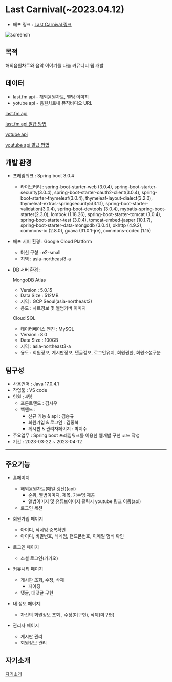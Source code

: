 # Last Carnival(~2023.04.12)

+ 배포 링크 : [Last Carnival 링크](http://34.64.74.137:8080/)


![screensh](img/last_home.png)


## 목적 
해외음원차트와 음악 이야기를 나눌 커뮤니티 웹 개발

## 데이터
+ last.fm api - 해외음원차트, 앨범 이미지
+ yotube api - 음원차트내 뮤직비디오 URL


[last.fm api](https://www.last.fm/api)


[last.fm api 발급 방법](https://terrific-close-029.notion.site/last-fm-api-key-29b995f2c4294d16ac82bff432939a7b)


[yotube api](https://developers.google.com/youtube/v3?hl=ko)


[youtube api 발급 방법](https://terrific-close-029.notion.site/youtube-api-key-46556000dd57468691bafacfdf603aac)

## 개발 환경
- 프레임워크 : Spring boot 3.0.4
    - 라이브러리 : spring-boot-starter-web (3.0.4), spring-boot-starter-security(3.0.4), spring-boot-starter-oauth2-client(3.0.4), spring-boot-starter-thymeleaf(3.0.4), thymeleaf-layout-dialect(3.2.0), thymeleaf-extras-springsecurity5(3.1.1), spring-boot-starter-validation(3.0.4), spring-boot-devtools (3.0.4), mybatis-spring-boot-starter(2.3.0), lombok (1.18.26), spring-boot-starter-tomcat (3.0.4), spring-boot-starter-test (3.0.4), tomcat-embed-jasper (10.1.7), spring-boot-starter-data-mongodb (3.0.4), okhttp (4.9.2), commons-io (2.8.0), guava (31.0.1-jre), commons-codec (1.15)

- 배포 서버 환경 : Google Cloud Platform
    - 머신 구성 : e2-small
    - 지역 : asia-northeast3-a

- DB 서버 환경 : 

    MongoDB Atlas
    - Version : 5.0.15
    - Data Size : 512MB
    - 지역 : GCP Seoul(asia-northeast3)
    - 용도 : 차트정보 및 앨범커버 이미지

    Cloud SQL
    - 데이터베이스 엔진 : MySQL
    - Version : 8.0
    - Data Size : 100GB
    - 지역 : asia-northeast3-a
    - 용도 : 회원정보, 게시판정보, 댓글정보, 로그인유지, 회원권한, 회원소셜구분


## 팀구성
- 사용언어 : Java 17.0.4.1
- 작업툴 : VS code
- 인원 : 4명
    - 프론트엔드 : 김시우
    - 백엔드 :
        - 신규 기능 & api : 김승규
        - 회원가입 & 로그인 : 김종혁
        - 게시판 & 관리자페이지 : 박지수
- 주요업무 : Spring boot 프레임워크를 이용한 웹개발 구현 코드 작성
- 기간 : 2023-03-22 ~ 2023-04-12
***

## 주요기능
- 홈페이지
    - 해외음원차트(매일 갱신)(api)
        - 순위, 앨범이미지, 제목, 가수명 제공
        - 앨범이미지 및 유튜브이미지 클릭시 youtube 링크 이동(api)
    - 로그인 세션

- 회원가입 페이지
    - 아이디, 닉네임 중복확인
    - 아이디, 비밀번호, 닉네임, 핸드폰번호, 이메일 형식 확인

- 로그인 페이지
    - 소셜 로그인(카카오)

- 커뮤니티 페이지
    - 게시판 조회, 수정, 삭제
        + 페이징
    - 댓글, 대댓글 구현

- 내 정보 페이지
    - 자신의 회원정보 조회 , 수정(미구현), 삭제(미구현)

- 관리자 페이지
    - 게시판 관리
    - 회원정보 관리

## 자기소개
[자기소개](https://github.com/SeungKyu37/resume)



